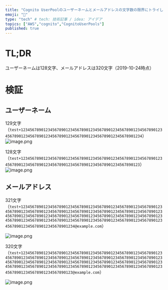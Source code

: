 ```yaml
---
title: "Cognito UserPoolのユーザーネームとメールアドレスの文字数の限界にトライしただけ"
emoji: "🔖"
type: "tech" # tech: 技術記事 / idea: アイデア
topics: ["AWS","cognito","CognitoUserPools"]
published: true
---
```

# TL;DR

ユーザーネームは128文字、メールアドレスは320文字（2019-10-24時点）


# 検証

## ユーザーネーム
129文字（`test+1234567890123456789012345678901234567890123456789012345678901234567890123456789012345678901234567890123456789012345678901234`）
![image.png](https://qiita-image-store.s3.ap-northeast-1.amazonaws.com/0/96286/4d856e47-0e2d-7cff-3a3f-908438a9cbf5.png)

128文字（`test+123456789012345678901234567890123456789012345678901234567890123456789012345678901234567890123456789012345678901234567890123`）
![image.png](https://qiita-image-store.s3.ap-northeast-1.amazonaws.com/0/96286/ccf942e5-b43f-066d-1683-9c040a9dadb5.png)


## メールアドレス
321文字（`test+1234567890123456789012345678901234567890123456789012345678901234567890123456789012345678901234567890123456789012345678901234567890123456789012345678901234567890123456789012345678901234567890123456789012345678901234567890123456789012345678901234567890123456789012345678901234567890123456789012345678901234@example.com`）

![image.png](https://qiita-image-store.s3.ap-northeast-1.amazonaws.com/0/96286/e1ef49e5-dc06-9005-8dc1-ed1dd2ce0e31.png)

320文字（`test+123456789012345678901234567890123456789012345678901234567890123456789012345678901234567890123456789012345678901234567890123456789012345678901234567890123456789012345678901234567890123456789012345678901234567890123456789012345678901234567890123456789012345678901234567890123456789012345678901234567890123@example.com`）

![image.png](https://qiita-image-store.s3.ap-northeast-1.amazonaws.com/0/96286/b4c767c5-cc68-8f71-b79a-29ae5333f767.png)


